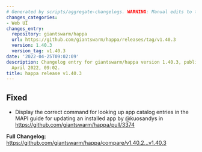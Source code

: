 ```yaml
---
# Generated by scripts/aggregate-changelogs. WARNING: Manual edits to this files will be overwritten.
changes_categories:
- Web UI
changes_entry:
  repository: giantswarm/happa
  url: https://github.com/giantswarm/happa/releases/tag/v1.40.3
  version: 1.40.3
  version_tag: v1.40.3
date: '2022-04-25T09:02:09'
description: Changelog entry for giantswarm/happa version 1.40.3, published on 25
  April 2022, 09:02.
title: happa release v1.40.3
---
```


## Fixed
* Display the correct command for looking up app catalog entries in the MAPI guide for updating an installed app by @kuosandys in https://github.com/giantswarm/happa/pull/3374


**Full Changelog**: https://github.com/giantswarm/happa/compare/v1.40.2...v1.40.3
